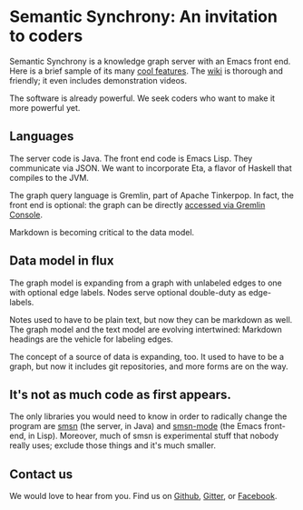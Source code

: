 # Semantic Synchrony: An invitation to coders

Semantic Synchrony is a knowledge graph server with an Emacs front end. Here is a brief sample of its many [cool features](https://github.com/synchrony/smsn/wiki/SmSn's-features-in-250-words). The [wiki](https://github.com/synchrony/smsn/wiki) is thorough and friendly; it even includes demonstration videos.

The software is already powerful. We seek coders who want to make it more powerful yet.

## Languages

The server code is Java. The front end code is Emacs Lisp. They communicate via JSON. We want to incorporate Eta, a flavor of Haskell that compiles to the JVM.

The graph query language is Gremlin, part of Apache Tinkerpop. In fact, the front end is optional: the graph can be directly [accessed via Gremlin Console](https://github.com/synchrony/smsn/wiki/Gremlin-on-the-Graph).

Markdown is becoming critical to the data model.

## Data model in flux

The graph model is expanding from a graph with unlabeled edges to one with optional edge labels. Nodes serve optional double-duty as edge-labels.

Notes used to have to be plain text, but now they can be markdown as well. The graph model and the text model are evolving intertwined: Markdown headings are the vehicle for labeling edges.

The concept of a source of data is expanding, too. It used to have to be a graph, but now it includes git repositories, and more forms are on the way.

## It's not as much code as first appears. 

The only libraries you would need to know in order to radically change the program are [smsn](https://github.com/synchrony/smsn) (the server, in Java) and [smsn-mode](https://github.com/synchrony/smsn-mode) (the Emacs front-end, in Lisp). Moreover, much of smsn is experimental stuff that nobody really uses; exclude those things and it's much smaller.

## Contact us

We would love to hear from you. Find us on [Github](https://github.com/synchrony), [Gitter](https://gitter.im/synchrony), or [Facebook](https://www.facebook.com/semanticsynchrony).
